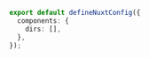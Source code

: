 ```ts [nuxt.config.ts]
export default defineNuxtConfig({
  components: {
    dirs: [],
  },
});
```
